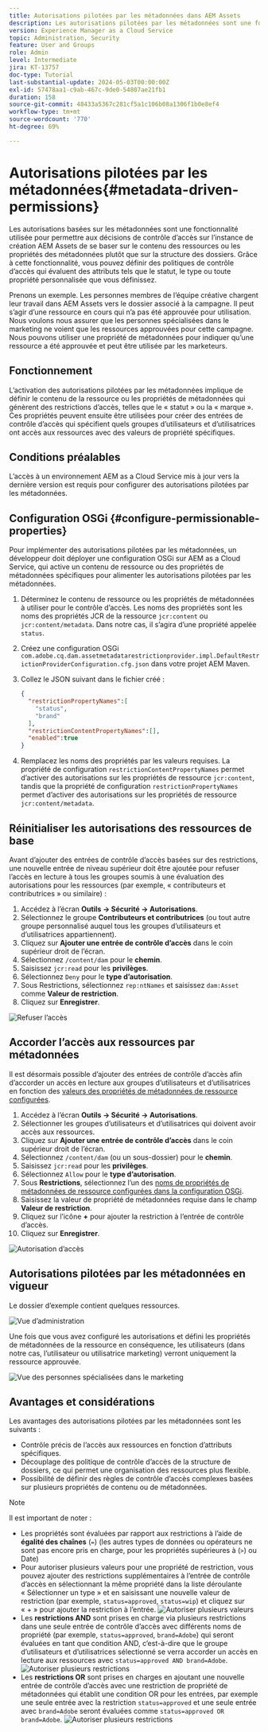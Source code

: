 ```yaml
---
title: Autorisations pilotées par les métadonnées dans AEM Assets
description: Les autorisations pilotées par les métadonnées sont une fonctionnalité utilisée pour restreindre l’accès en fonction des propriétés de métadonnées des ressources plutôt que de la structure de dossiers.
version: Experience Manager as a Cloud Service
topic: Administration, Security
feature: User and Groups
role: Admin
level: Intermediate
jira: KT-13757
doc-type: Tutorial
last-substantial-update: 2024-05-03T00:00:00Z
exl-id: 57478aa1-c9ab-467c-9de0-54807ae21fb1
duration: 158
source-git-commit: 48433a5367c281cf5a1c106b08a1306f1b0e8ef4
workflow-type: tm+mt
source-wordcount: '770'
ht-degree: 69%

---
```


# Autorisations pilotées par les métadonnées{#metadata-driven-permissions}

Les autorisations basées sur les métadonnées sont une fonctionnalité utilisée pour permettre aux décisions de contrôle d’accès sur l’instance de création AEM Assets de se baser sur le contenu des ressources ou les propriétés des métadonnées plutôt que sur la structure des dossiers. Grâce à cette fonctionnalité, vous pouvez définir des politiques de contrôle d’accès qui évaluent des attributs tels que le statut, le type ou toute propriété personnalisée que vous définissez.

Prenons un exemple. Les personnes membres de l’équipe créative chargent leur travail dans AEM Assets vers le dossier associé à la campagne. Il peut s’agir d’une ressource en cours qui n’a pas été approuvée pour utilisation. Nous voulons nous assurer que les personnes spécialisées dans le marketing ne voient que les ressources approuvées pour cette campagne. Nous pouvons utiliser une propriété de métadonnées pour indiquer qu’une ressource a été approuvée et peut être utilisée par les marketeurs.

## Fonctionnement

L’activation des autorisations pilotées par les métadonnées implique de définir le contenu de la ressource ou les propriétés de métadonnées qui génèrent des restrictions d’accès, telles que le « statut » ou la « marque ». Ces propriétés peuvent ensuite être utilisées pour créer des entrées de contrôle d’accès qui spécifient quels groupes d’utilisateurs et d’utilisatrices ont accès aux ressources avec des valeurs de propriété spécifiques.

## Conditions préalables

L’accès à un environnement AEM as a Cloud Service mis à jour vers la dernière version est requis pour configurer des autorisations pilotées par les métadonnées.

## Configuration OSGi {#configure-permissionable-properties}

Pour implémenter des autorisations pilotées par les métadonnées, un développeur doit déployer une configuration OSGi sur AEM as a Cloud Service, qui active un contenu de ressource ou des propriétés de métadonnées spécifiques pour alimenter les autorisations pilotées par les métadonnées.

1. Déterminez le contenu de ressource ou les propriétés de métadonnées à utiliser pour le contrôle d’accès. Les noms des propriétés sont les noms des propriétés JCR de la ressource `jcr:content` ou `jcr:content/metadata`. Dans notre cas, il s’agira d’une propriété appelée `status`.
1. Créez une configuration OSGi `com.adobe.cq.dam.assetmetadatarestrictionprovider.impl.DefaultRestrictionProviderConfiguration.cfg.json` dans votre projet AEM Maven.
1. Collez le JSON suivant dans le fichier créé :

   ```json
   {
     "restrictionPropertyNames":[
       "status",
       "brand"
     ],
     "restrictionContentPropertyNames":[],
     "enabled":true
   }
   ```

1. Remplacez les noms des propriétés par les valeurs requises.  La propriété de configuration `restrictionContentPropertyNames` permet d’activer des autorisations sur les propriétés de ressource `jcr:content`, tandis que la propriété de configuration `restrictionPropertyNames` permet d’activer des autorisations sur les propriétés de ressource `jcr:content/metadata`.

## Réinitialiser les autorisations des ressources de base

Avant d’ajouter des entrées de contrôle d’accès basées sur des restrictions, une nouvelle entrée de niveau supérieur doit être ajoutée pour refuser l’accès en lecture à tous les groupes soumis à une évaluation des autorisations pour les ressources (par exemple, « contributeurs et contributrices » ou similaire) :

1. Accédez à l’écran __Outils → Sécurité → Autorisations__.
1. Sélectionnez le groupe __Contributeurs et contributrices__ (ou tout autre groupe personnalisé auquel tous les groupes d’utilisateurs et d’utilisatrices appartiennent).
1. Cliquez sur __Ajouter une entrée de contrôle d’accès__ dans le coin supérieur droit de l’écran.
1. Sélectionnez `/content/dam` pour le __chemin__.
1. Saisissez `jcr:read` pour les __privilèges__.
1. Sélectionnez `Deny` pour le __type d’autorisation__.
1. Sous Restrictions, sélectionnez `rep:ntNames` et saisissez `dam:Asset` comme __Valeur de restriction__.
1. Cliquez sur __Enregistrer__.

![Refuser l’accès](./assets/metadata-driven-permissions/deny-access.png)

## Accorder l’accès aux ressources par métadonnées

Il est désormais possible d’ajouter des entrées de contrôle d’accès afin d’accorder un accès en lecture aux groupes d’utilisateurs et d’utilisatrices en fonction des [valeurs des propriétés de métadonnées de ressource configurées](#configure-permissionable-properties).

1. Accédez à l’écran __Outils → Sécurité → Autorisations__.
1. Sélectionner les groupes d’utilisateurs et d’utilisatrices qui doivent avoir accès aux ressources.
1. Cliquez sur __Ajouter une entrée de contrôle d’accès__ dans le coin supérieur droit de l’écran.
1. Sélectionnez `/content/dam` (ou un sous-dossier) pour le __chemin__.
1. Saisissez `jcr:read` pour les __privilèges__.
1. Sélectionnez `Allow` pour le __type d’autorisation__.
1. Sous __Restrictions__, sélectionnez l’un des [noms de propriétés de métadonnées de ressource configurées dans la configuration OSGi](#configure-permissionable-properties).
1. Saisissez la valeur de propriété de métadonnées requise dans le champ __Valeur de restriction__.
1. Cliquez sur l’icône __+__ pour ajouter la restriction à l’entrée de contrôle d’accès.
1. Cliquez sur __Enregistrer__.

![Autorisation d’accès](./assets/metadata-driven-permissions/allow-access.png)

## Autorisations pilotées par les métadonnées en vigueur

Le dossier d’exemple contient quelques ressources.

![Vue d’administration](./assets/metadata-driven-permissions/admin-view.png)

Une fois que vous avez configuré les autorisations et défini les propriétés de métadonnées de la ressource en conséquence, les utilisateurs (dans notre cas, l’utilisateur ou utilisatrice marketing) verront uniquement la ressource approuvée.

![Vue des personnes spécialisées dans le marketing](./assets/metadata-driven-permissions/marketeer-view.png)

## Avantages et considérations

Les avantages des autorisations pilotées par les métadonnées sont les suivants :

- Contrôle précis de l’accès aux ressources en fonction d’attributs spécifiques.
- Découplage des politique de contrôle d’accès de la structure de dossiers, ce qui permet une organisation des ressources plus flexible.
- Possibilité de définir des règles de contrôle d’accès complexes basées sur plusieurs propriétés de contenu ou de métadonnées.

>[!NOTE]
>
> Il est important de noter :
> 
> - Les propriétés sont évaluées par rapport aux restrictions à l’aide de __égalité des chaînes__ (`=`) (les autres types de données ou opérateurs ne sont pas encore pris en charge, pour les propriétés supérieures à (`>`) ou Date)
> - Pour autoriser plusieurs valeurs pour une propriété de restriction, vous pouvez ajouter des restrictions supplémentaires à l’entrée de contrôle d’accès en sélectionnant la même propriété dans la liste déroulante « Sélectionner un type » et en saisissant une nouvelle valeur de restriction (par exemple, `status=approved`, `status=wip`) et cliquez sur « + » pour ajouter la restriction à l’entrée.
> ![Autoriser plusieurs valeurs](./assets/metadata-driven-permissions/allow-multiple-values.png)
> - Les __restrictions AND__ sont prises en charge via plusieurs restrictions dans une seule entrée de contrôle d’accès avec différents noms de propriété (par exemple, `status=approved`, `brand=Adobe`) qui seront évaluées en tant que condition AND, c’est-à-dire que le groupe d’utilisateurs et d’utilisatrices sélectionné se verra accorder un accès en lecture aux ressources avec `status=approved AND brand=Adobe`.
> ![Autoriser plusieurs restrictions](./assets/metadata-driven-permissions/allow-multiple-restrictions.png)
> - Les __restrictions OR__ sont prises en charges en ajoutant une nouvelle entrée de contrôle d’accès avec une restriction de propriété de métadonnées qui établit une condition OR pour les entrées, par exemple une seule entrée avec la restriction `status=approved` et une seule entrée avec `brand=Adobe` seront évaluées comme `status=approved OR brand=Adobe`.
> ![Autoriser plusieurs restrictions](./assets/metadata-driven-permissions/allow-multiple-aces.png)
